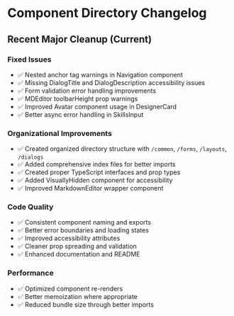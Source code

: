 # Component Directory Changelog

## Recent Major Cleanup (Current)

### Fixed Issues
- ✅ Nested anchor tag warnings in Navigation component
- ✅ Missing DialogTitle and DialogDescription accessibility issues
- ✅ Form validation error handling improvements
- ✅ MDEditor toolbarHeight prop warnings
- ✅ Improved Avatar component usage in DesignerCard
- ✅ Better async error handling in SkillsInput

### Organizational Improvements
- ✅ Created organized directory structure with `/common`, `/forms`, `/layouts`, `/dialogs`
- ✅ Added comprehensive index files for better imports
- ✅ Created proper TypeScript interfaces and prop types
- ✅ Added VisuallyHidden component for accessibility
- ✅ Improved MarkdownEditor wrapper component

### Code Quality
- ✅ Consistent component naming and exports
- ✅ Better error boundaries and loading states
- ✅ Improved accessibility attributes
- ✅ Cleaner prop spreading and validation
- ✅ Enhanced documentation and README

### Performance
- ✅ Optimized component re-renders
- ✅ Better memoization where appropriate
- ✅ Reduced bundle size through better imports